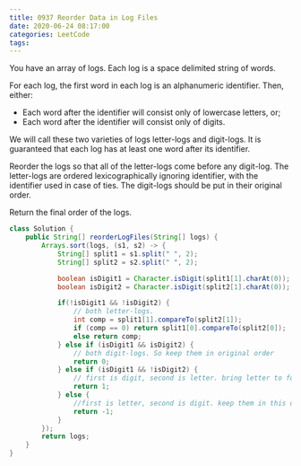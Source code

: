 ```yaml
---
title: 0937 Reorder Data in Log Files
date: 2020-06-24 08:17:00
categories: LeetCode
tags:
---
```


You have an array of logs.  Each log is a space delimited string of words.

For each log, the first word in each log is an alphanumeric identifier.  Then, either:

- Each word after the identifier will consist only of lowercase letters, or;
- Each word after the identifier will consist only of digits.

We will call these two varieties of logs letter-logs and digit-logs.  It is guaranteed that each log has at least one word after its identifier.

Reorder the logs so that all of the letter-logs come before any digit-log.  The letter-logs are ordered lexicographically ignoring identifier, with the identifier used in case of ties.  The digit-logs should be put in their original order.

Return the final order of the logs.

```java
class Solution {
    public String[] reorderLogFiles(String[] logs) {
        Arrays.sort(logs, (s1, s2) -> {
            String[] split1 = s1.split(" ", 2);
            String[] split2 = s2.split(" ", 2);

            boolean isDigit1 = Character.isDigit(split1[1].charAt(0));
            boolean isDigit2 = Character.isDigit(split2[1].charAt(0));

            if(!isDigit1 && !isDigit2) {
                // both letter-logs. 
                int comp = split1[1].compareTo(split2[1]);
                if (comp == 0) return split1[0].compareTo(split2[0]);
                else return comp;
            } else if (isDigit1 && isDigit2) {
                // both digit-logs. So keep them in original order
                return 0; 
            } else if (isDigit1 && !isDigit2) {
                // first is digit, second is letter. bring letter to forward.
                return 1;
            } else {
                //first is letter, second is digit. keep them in this order.
                return -1; 
            }
        });
        return logs;
    }
}
```



